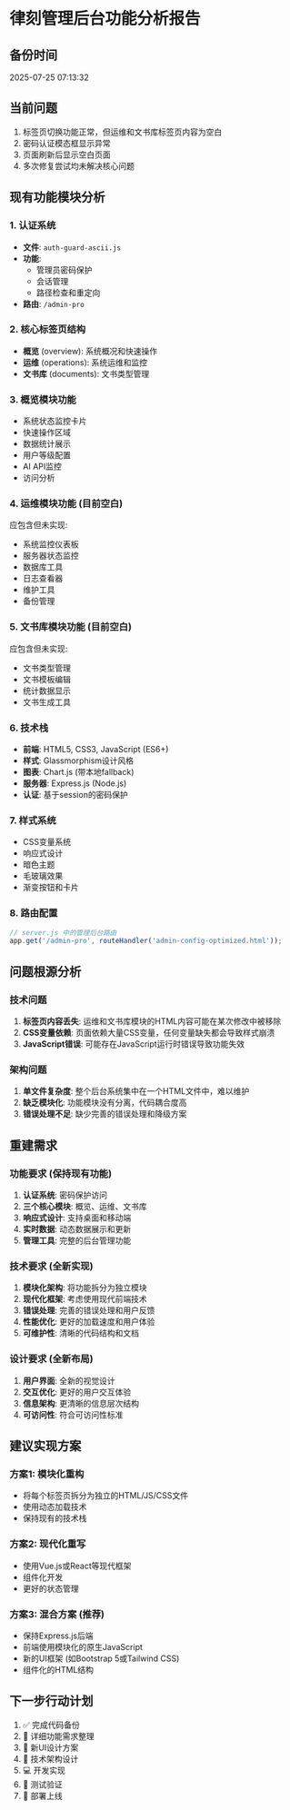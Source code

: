 # 律刻管理后台功能分析报告

## 备份时间
2025-07-25 07:13:32

## 当前问题
1. 标签页切换功能正常，但运维和文书库标签页内容为空白
2. 密码认证模态框显示异常
3. 页面刷新后显示空白页面
4. 多次修复尝试均未解决核心问题

## 现有功能模块分析

### 1. 认证系统
- **文件**: `auth-guard-ascii.js`
- **功能**: 
  - 管理员密码保护
  - 会话管理
  - 路径检查和重定向
- **路由**: `/admin-pro`

### 2. 核心标签页结构
- **概览** (overview): 系统概况和快速操作
- **运维** (operations): 系统运维和监控
- **文书库** (documents): 文书类型管理

### 3. 概览模块功能
- 系统状态监控卡片
- 快速操作区域
- 数据统计展示
- 用户等级配置
- AI API监控
- 访问分析

### 4. 运维模块功能 (目前空白)
应包含但未实现:
- 系统监控仪表板
- 服务器状态监控
- 数据库工具
- 日志查看器
- 维护工具
- 备份管理

### 5. 文书库模块功能 (目前空白)
应包含但未实现:
- 文书类型管理
- 文书模板编辑
- 统计数据显示
- 文书生成工具

### 6. 技术栈
- **前端**: HTML5, CSS3, JavaScript (ES6+)
- **样式**: Glassmorphism设计风格
- **图表**: Chart.js (带本地fallback)
- **服务器**: Express.js (Node.js)
- **认证**: 基于session的密码保护

### 7. 样式系统
- CSS变量系统
- 响应式设计
- 暗色主题
- 毛玻璃效果
- 渐变按钮和卡片

### 8. 路由配置
```javascript
// server.js 中的管理后台路由
app.get('/admin-pro', routeHandler('admin-config-optimized.html'));
```

## 问题根源分析

### 技术问题
1. **标签页内容丢失**: 运维和文书库模块的HTML内容可能在某次修改中被移除
2. **CSS变量依赖**: 页面依赖大量CSS变量，任何变量缺失都会导致样式崩溃
3. **JavaScript错误**: 可能存在JavaScript运行时错误导致功能失效

### 架构问题
1. **单文件复杂度**: 整个后台系统集中在一个HTML文件中，难以维护
2. **缺乏模块化**: 功能模块没有分离，代码耦合度高
3. **错误处理不足**: 缺少完善的错误处理和降级方案

## 重建需求

### 功能要求 (保持现有功能)
1. **认证系统**: 密码保护访问
2. **三个核心模块**: 概览、运维、文书库
3. **响应式设计**: 支持桌面和移动端
4. **实时数据**: 动态数据展示和更新
5. **管理工具**: 完整的后台管理功能

### 技术要求 (全新实现)
1. **模块化架构**: 将功能拆分为独立模块
2. **现代化框架**: 考虑使用现代前端技术
3. **错误处理**: 完善的错误处理和用户反馈
4. **性能优化**: 更好的加载速度和用户体验
5. **可维护性**: 清晰的代码结构和文档

### 设计要求 (全新布局)
1. **用户界面**: 全新的视觉设计
2. **交互优化**: 更好的用户交互体验
3. **信息架构**: 更清晰的信息层次结构
4. **可访问性**: 符合可访问性标准

## 建议实现方案

### 方案1: 模块化重构
- 将每个标签页拆分为独立的HTML/JS/CSS文件
- 使用动态加载技术
- 保持现有的技术栈

### 方案2: 现代化重写
- 使用Vue.js或React等现代框架
- 组件化开发
- 更好的状态管理

### 方案3: 混合方案 (推荐)
- 保持Express.js后端
- 前端使用模块化的原生JavaScript
- 新的UI框架 (如Bootstrap 5或Tailwind CSS)
- 组件化的HTML结构

## 下一步行动计划
1. ✅ 完成代码备份
2. 📝 详细功能需求整理
3. 🎨 新UI设计方案
4. 🔧 技术架构设计
5. 💻 开发实现
6. 🧪 测试验证
7. 🚀 部署上线